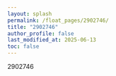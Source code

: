 ```yaml
---
layout: splash
permalink: /float_pages/2902746/
title: "2902746"
author_profile: false
last_modified_at: 2025-06-13
toc: false
---
```

 
2902746
